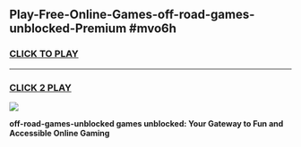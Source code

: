 
## Play-Free-Online-Games-off-road-games-unblocked-Premium #mvo6h
<h3>
<a href="https://premium.freeplayer.one?title=off-road-games-unblocked&ref=8M">CLICK TO PLAY</a></h3>
<hr>

<h3>
<a href="https://premium.freeplayer.one?title=off-road-games-unblocked&ref=8M">CLICK 2 PLAY</a>
  
</h3>

<a href="https://premium.freeplayer.one?title=off-road-games-unblocked&ref=8M"><img src="https://clearcache.store/games.png"></a>


**off-road-games-unblocked games unblocked: Your Gateway to Fun and Accessible Online Gaming**
